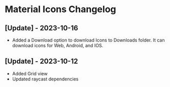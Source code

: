 # Material Icons Changelog

## [Update] - 2023-10-16

- Added a Download option to download Icons to Downloads folder. It can download icons for Web, Android, and IOS.

## [Update] - 2023-10-12

- Added Grid view
- Updated raycast dependencies
